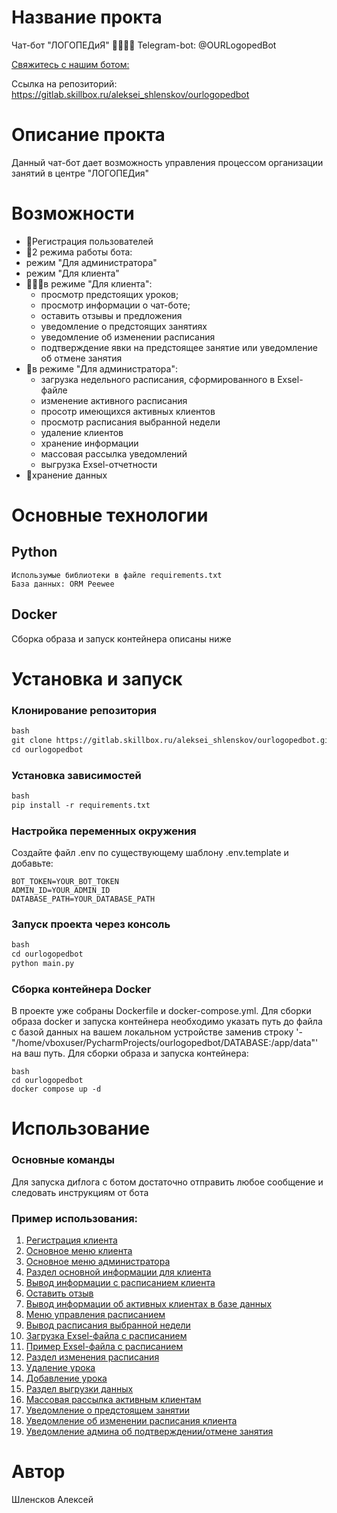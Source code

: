 # Название прокта
Чат-бот "ЛОГОПЕДиЯ"
👨‍👩‍👧‍👦 Telegram-bot: @OURLogopedBot

 [Свяжитесь с нашим ботом:](https://t.me/OURLogopedBot)

 Ссылка на репозиторий: https://gitlab.skillbox.ru/aleksei_shlenskov/ourlogopedbot

# Описание прокта
Данный чат-бот дает возможность управления процессом организации занятий в центре "ЛОГОПЕДия"

# Возможности

-  👤Регистрация пользователей
-  🔄2 режима работы бота:
  - режим "Для администратора"
  - режим "Для клиента"
- 👨‍👩‍👧в режиме "Для клиента":
  - просмотр предстоящих уроков;
  - просмотр информации о чат-боте;
  - оставить отзывы и предложения
  - уведомление о предстоящих занятиях
  - уведомление об изменении расписания
  - подтверждение явки на предстоящее занятие или уведомление об отмене занятия
- 👑в режиме "Для администратора":
  - загрузка недельного расписания, сформированного в Exsel-файле
  - изменение активного расписания
  - просотр имеющихся активных клиентов
  - просмотр расписания выбранной недели
  - удаление клиентов
  - хранение информации
  - массовая рассылка уведомлений
  - выгрузка Exsel-отчетности
- 💾хранение данных

# Основные технологии
## Python
```
Использумые библиотеки в файле requirements.txt
База данных: ORM Peewee
```

## Docker
Сборка образа и запуск контейнера описаны ниже

# Установка и запуск

### Клонирование репозитория
```markdown
bash
git clone https://gitlab.skillbox.ru/aleksei_shlenskov/ourlogopedbot.git
cd ourlogopedbot
```

### Установка зависимостей
```markdown
bash
pip install -r requirements.txt
```

### Настройка переменных окружения
Создайте файл .env по существующему шаблону .env.template и добавьте:

```
BOT_TOKEN=YOUR_BOT_TOKEN
ADMIN_ID=YOUR_ADMIN_ID
DATABASE_PATH=YOUR_DATABASE_PATH
```

### Запуск проекта через консоль
```markdown
bash
cd ourlogopedbot
python main.py
```

### Сборка контейнера Docker
В проекте уже собраны Dockerfile и docker-compose.yml. Для сборки образа docker и запуска контейнера необходимо указать путь до файла с базой данных
на вашем локальном устройстве заменив строку '- "/home/vboxuser/PycharmProjects/ourlogopedbot/DATABASE:/app/data"' на ваш путь.
Для сборки образа и запуска контейнера:
```
bash
cd ourlogopedbot
docker compose up -d
```

# Использование

### Основные команды
Для запуска диfлога с ботом достаточно отправить любое сообщение и следовать инструкциям от бота

### Пример использования:
1. [Регистрация клиента](screenshots\registration.png)
2. [Основное меню клиента](screenshots\main_clients_menu.png)
3. [Основное меню администратора](screenshots\main_admins_menu.png)
4. [Раздел основной информации для клиента](screenshots\about_bot_for_client.png)
5. [Вывод информации с расписанием клиента](screenshots\clients_schedule.png)
6. [Оставить отзыв](screenshots\leave_feedback.png)
7. [Вывод информации об активных клиентах в базе данных](screenshots\clients_output.png)
8. [Меню управления расписанием](screenshots\schedule_menu.png)
9. [Вывод расписания выбранной недели](screenshots\show_schedule.png)
10. [Загрузка Exsel-файла с расписанием](screenshots\upload_schedule.png)
11. [Пример Exsel-файла с расписанием](screenshots\exsel_example.png)
11. [Раздел изменения расписания](screenshots\chenge_sched_menu.png)
12. [Удаление урока](screenshots\removing_lesson.png)
13. [Добавление урока](screenshots\adding_lesson.png)
14. [Раздел выгрузки данных](screenshots\downloads.png)
15. [Массовая рассылка активным клиентам](screenshots\mass_mailing.png)
16. [Уведомление о предстоящем занятии](screenshots\notifications_about_upcoming_lessons.png)
17. [Уведомление об изменении расписания клиента](screenshots\notifications_about_changes.png)
18. [Уведомление админа об подтверждении/отмене занятия](screenshots\confirmation_or_cancelation.png)

# Автор
Шленсков Алексей



